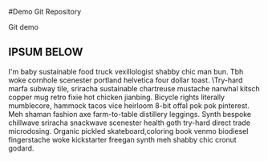 #Demo Git Repository

Git demo

## IPSUM BELOW

I'm baby sustainable food truck vexillologist shabby chic man bun. 
Tbh woke cornhole scenester portland helvetica four dollar toast. 
\Try-hard marfa subway tile, sriracha sustainable chartreuse mustache narwhal kitsch copper mug retro fixie hot chicken jianbing.
 Bicycle rights literally mumblecore, hammock tacos vice heirloom 8-bit offal pok pok pinterest. 
Meh shaman fashion axe farm-to-table distillery leggings. Synth bespoke chillwave sriracha snackwave scenester health goth try-hard direct trade microdosing. 
Organic pickled skateboard,coloring book venmo biodiesel fingerstache woke kickstarter freegan synth meh shabby chic cronut godard.